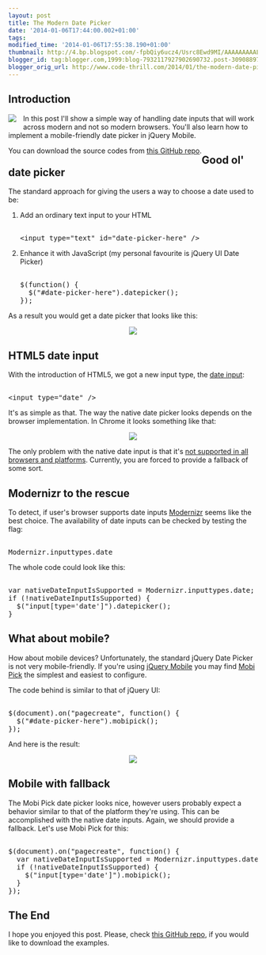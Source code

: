 ```yaml
---
layout: post
title: The Modern Date Picker
date: '2014-01-06T17:44:00.002+01:00'
tags: 
modified_time: '2014-01-06T17:55:38.190+01:00'
thumbnail: http://4.bp.blogspot.com/-fpbQiy6ucz4/Usrc8Ewd9MI/AAAAAAAAALY/SmU-5TTQ724/s72-c/calendar.png
blogger_id: tag:blogger.com,1999:blog-7932117927902690732.post-309088979003843858
blogger_orig_url: http://www.code-thrill.com/2014/01/the-modern-date-picker.html
---
```


<h2>Introduction</h2> <div class="separator" style="clear: both; text-align: center;"><a href="http://4.bp.blogspot.com/-fpbQiy6ucz4/Usrc8Ewd9MI/AAAAAAAAALY/SmU-5TTQ724/s1600/calendar.png" imageanchor="1" style="clear: left; float: left; margin-bottom: 1em; margin-right: 1em;"><img border="0" src="http://4.bp.blogspot.com/-fpbQiy6ucz4/Usrc8Ewd9MI/AAAAAAAAALY/SmU-5TTQ724/s1600/calendar.png" /></a></div> <p>In this post I'll show a simple way of handling date inputs that will work across modern and not so modern browsers. You'll also learn how to implement a mobile-friendly date picker in jQuery Mobile.</p> <div class="my-info" style="float: left">You can download the source codes from <a href="https://github.com/mbukowicz/modern-date-picker">this GitHub repo</a>. </div> <a name='more'></a> <h2>Good ol' date picker</h2> <p>The standard approach for giving the users a way to choose a date used to be: <ol>  <li>Add an ordinary text input to your HTML <pre class="brush:html; gutter:false;"><br />&ltinput type="text" id="date-picker-here" /&gt;<br /></pre>  </li>  <li>Enhance it with JavaScript (my personal favourite is jQuery UI Date Picker) <pre class="brush:javascript; gutter:false;"><br />$(function() {<br />  $("#date-picker-here").datepicker();<br />});<br /></pre></li></ol></p> <p>As a result you would get a date picker that looks like this:</p> <div class="separator" style="clear: both; text-align: center;"><a href="http://2.bp.blogspot.com/-YXunm-oOWnI/UsrNB5eMM3I/AAAAAAAAAKs/CTxFIvqBUNs/s1600/jquery-ui-datepicker.jpg" imageanchor="1" style="margin-left: 1em; margin-right: 1em;"><img border="0" src="http://2.bp.blogspot.com/-YXunm-oOWnI/UsrNB5eMM3I/AAAAAAAAAKs/CTxFIvqBUNs/s1600/jquery-ui-datepicker.jpg" /></a></div> <h2>HTML5 date input</h2> <p>With the introduction of HTML5, we got a new input type, the <a href="http://dev.w3.org/html5/markup/input.date.html#input.date">date input</a>:</p> <pre class="brush:html; gutter:false;"><br />&ltinput type="date" /&gt;<br /></pre> <p>It's as simple as that. The way the native date picker looks depends on the browser implementation. In Chrome it looks something like that:</p> <div class="separator" style="clear: both; text-align: center;"><a href="http://4.bp.blogspot.com/-mQuzWTS3N4s/UsrSNqMqBhI/AAAAAAAAAK8/kOwn5Hj85a4/s1600/native-date-picker.jpg" imageanchor="1" style="margin-left: 1em; margin-right: 1em;"><img border="0" src="http://4.bp.blogspot.com/-mQuzWTS3N4s/UsrSNqMqBhI/AAAAAAAAAK8/kOwn5Hj85a4/s1600/native-date-picker.jpg" /></a></div> <p>The only problem with the native date input is that it's <a href="http://caniuse.com/input-datetime">not supported in all browsers and platforms</a>. Currently, you are forced to provide a fallback of some sort.</p> <h2>Modernizr to the rescue</h2> <p>To detect, if user's browser supports date inputs <a href="http://modernizr.com/">Modernizr</a> seems like the best choice. The availability of date inputs can be checked by testing the flag:</p> <pre class="brush:javascript; gutter:false;"><br />Modernizr.inputtypes.date<br /></pre> <p>The whole code could look like this:</p> <pre class="brush:javascript; gutter:false;"><br />var nativeDateInputIsSupported = Modernizr.inputtypes.date;<br />if (!nativeDateInputIsSupported) {<br />  $("input[type='date']").datepicker();            <br />}<br /></pre> <h2>What about mobile?</h2> <p>How about mobile devices? Unfortunately, the standard jQuery Date Picker is not very mobile-friendly. If you're using <a href="http://jquerymobile.com/">jQuery Mobile</a> you may find <a href="http://mobipick.sustainablepace.net/">Mobi Pick</a> the simplest and easiest to configure.</p> <p>The code behind is similar to that of jQuery UI:</p> <pre class="brush:javascript; gutter:false;"><br />$(document).on("pagecreate", function() {<br />  $("#date-picker-here").mobipick();<br />});<br /></pre> <p>And here is the result:</p> <div class="separator" style="clear: both; text-align: center;"><a href="http://1.bp.blogspot.com/--MSiZ7Ym064/UsrYPSbjihI/AAAAAAAAALM/SCKfI5wkl4o/s1600/mobi-pick.jpg" imageanchor="1" style="margin-left: 1em; margin-right: 1em;"><img border="0" src="http://1.bp.blogspot.com/--MSiZ7Ym064/UsrYPSbjihI/AAAAAAAAALM/SCKfI5wkl4o/s1600/mobi-pick.jpg" /></a></div> <h2>Mobile with fallback</h2> <p>The Mobi Pick date picker looks nice, however users probably expect a behavior similar to that of the platform they're using. This can be accomplished with the native date inputs. Again, we should provide a fallback. Let's use Mobi Pick for this:</p> <pre class="brush:javascript; gutter:false;"><br />$(document).on("pagecreate", function() {<br />  var nativeDateInputIsSupported = Modernizr.inputtypes.date;<br />  if (!nativeDateInputIsSupported) {<br />    $("input[type='date']").mobipick();            <br />  }<br />});<br /></pre> <h2>The End</h2> <p>I hope you enjoyed this post. Please, check <a href="https://github.com/mbukowicz/modern-date-picker">this GitHub repo</a>, if you would like to download the examples.</p>
